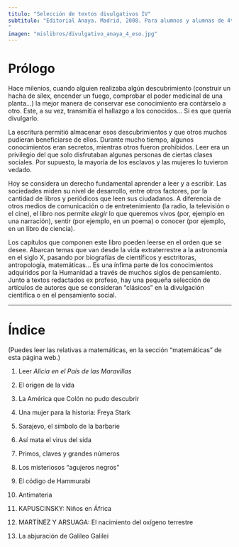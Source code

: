 ```yaml
---
titulo: "Selección de textos divulgativos IV"
subtitulo: "Editorial Anaya. Madrid, 2008. Para alumnos y alumnas de 4º de Secundaria."
imagen: "mislibros/divulgativo_anaya_4_eso.jpg"
---
```

# **Prólogo**

Hace milenios, cuando alguien realizaba algún descubrimiento (construir un hacha de sílex, encender un fuego, comprobar el poder medicinal de una planta…) la mejor manera de conservar ese conocimiento era contárselo a otro. Este, a su vez, transmitía el hallazgo a los conocidos… Si es que quería divulgarlo.

La escritura permitió almacenar esos descubrimientos y que otros muchos pudieran beneficiarse de ellos. Durante mucho tiempo, algunos conocimientos eran secretos, mientras otros fueron prohibidos. Leer era un privilegio del que solo disfrutaban algunas personas de ciertas clases sociales. Por supuesto, la mayoría de los esclavos y las mujeres lo tuvieron vedado.

Hoy se considera un derecho fundamental aprender a leer y a escribir. Las sociedades miden su nivel de desarrollo, entre otros factores, por la cantidad de libros y periódicos que leen sus ciudadanos. A diferencia de otros medios de comunicación o de entretenimiento (la radio, la televisión o el cine), el libro nos permite _elegir_ lo que queremos vivos (por, ejemplo en una narración), sentir (por ejemplo, en un poema) o conocer (por ejemplo, en un libro de ciencia).

Los capítulos que componen este libro poeden leerse en el orden que se desee. Abarcan temas que van desde la vida extraterrestre a la astronomía en el siglo X, pasando por biografías de científicos y esctritoras, antropología, matemáticas… Es una ínfima parte de los conocimientos adquiridos por la Humanidad a través de muchos siglos de pensamiento. Junto a textos redactados ex profeso, hay una pequeña selección de artículos de autores que se consideran “clásicos” en la divulgación científica o en el pensamiento social.

* * *

# **Índice**

(Puedes leer las relativas a matemáticas, en la sección “matemáticas” de esta página web.)

1. Leer _Alicia en el País de las Maravillas_

2. El origen de la vida

3. La América que Colón no pudo descubrir

4. Una mujer para la historia: Freya Stark

5. Sarajevo, el símbolo de la barbarie

6. Así mata el virus del sida

7. Primos, claves y grandes números

8. Los misteriosos “agujeros negros”

9. El código de Hammurabi

10. Antimateria

11. KAPUSCINSKY: Niños en África

12. MARTÍNEZ Y ARSUAGA: El nacimiento del oxígeno terrestre

13. La abjuración de Galileo Galilei

